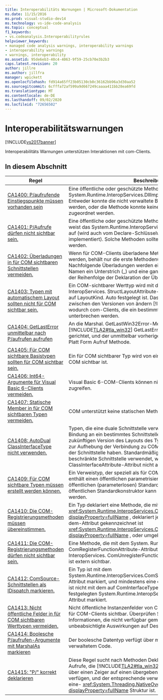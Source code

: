 ```yaml
---
title: Interoperabilitäts Warnungen | Microsoft-Dokumentation
ms.date: 11/15/2016
ms.prod: visual-studio-dev14
ms.technology: vs-ide-code-analysis
ms.topic: conceptual
f1_keywords:
- vs.codeanalysis.Interoperabilityrules
helpviewer_keywords:
- managed code analysis warnings, interoperability warnings
- interoperability warnings
- warnings, interoperability
ms.assetid: 95de6eb3-40c4-4063-9f59-25cb70e3b2b3
caps.latest.revision: 20
author: jillre
ms.author: jillfra
manager: wpickett
ms.openlocfilehash: fd914a65ff23b05130cb0c36162bb96a3d30aa52
ms.sourcegitcommit: 6cfffa72af599a9d667249caaaa411bb28ea69fd
ms.translationtype: MT
ms.contentlocale: de-DE
ms.lasthandoff: 09/02/2020
ms.locfileid: "72656502"
---
```

# <a name="interoperability-warnings"></a>Interoperabilitätswarnungen
[!INCLUDE[vs2017banner](../includes/vs2017banner.md)]

Interoperabilitäts Warnungen unterstützen Interaktionen mit com-Clients.

## <a name="in-this-section"></a>In diesem Abschnitt

|Regel|Beschreibung|
|----------|-----------------|
|[CA1400: P/aufrufende Einstiegspunkte müssen vorhanden sein](../code-quality/ca1400-p-invoke-entry-points-should-exist.md)|Eine öffentliche oder geschützte Methode wird mit dem System.Runtime.InteropServices.DllImportAttribute-Attribut markiert. Entweder konnte die nicht verwaltete Bibliothek nicht gefunden werden, oder die Methode konnte keiner Funktion in der Bibliothek zugeordnet werden.|
|[CA1401: P/Aufrufe dürfen nicht sichtbar sein.](../code-quality/ca1401-p-invokes-should-not-be-visible.md)|Eine öffentliche oder geschützte Methode in einem öffentlichen Typ weist das System.Runtime.InteropServices.DllImportAttribute-Attribut auf (wird auch vom Declare-Schlüsselwort in Visual Basic implementiert). Solche Methoden sollten nicht verfügbar gemacht werden.|
|[CA1402: Überladungen in für COM sichtbaren Schnittstellen vermeiden.](../code-quality/ca1402-avoid-overloads-in-com-visible-interfaces.md)|Wenn für COM-Clients überladene Methoden verfügbar gemacht werden, behält nur die erste Methodenüberladung ihren Namen. Nachfolgende Überladungen werden eindeutig umbenannt, indem dem Namen ein Unterstrich (_) und eine ganze Zahl angefügt werden, die der Reihenfolge der Deklaration der Überladung entspricht.|
|[CA1403: Typen mit automatischem Layout sollten nicht für COM sichtbar sein.](../code-quality/ca1403-auto-layout-types-should-not-be-com-visible.md)|Ein COM-sichtbarer Werttyp wird mit dem System. Runtime. InteropServices. StructLayoutAttribute-Attribut gekennzeichnet, das auf LayoutKind. Auto festgelegt ist. Das Layout dieser Typen kann sich zwischen den Versionen von ändern [!INCLUDE[dnprdnshort](../includes/dnprdnshort-md.md)] , wodurch com-Clients, die ein bestimmtes Layout erwarten, unterbrechen werden.|
|[CA1404: GetLastError unmittelbar nach P/aufrufen aufrufen](../code-quality/ca1404-call-getlasterror-immediately-after-p-invoke.md)|An die Marshal. GetLastWin32Error-Methode oder die entsprechende [!INCLUDE[TLA2#tla_win32](../includes/tla2sharptla-win32-md.md)] GetLastError-Funktion wird ein Aufruf gerichtet, und der unmittelbar vorherige Aufruf erfolgt nicht an eine Platt Form Aufruf Methode.|
|[CA1405: Für COM sichtbare Basistypen sollten für COM sichtbar sein.](../code-quality/ca1405-com-visible-type-base-types-should-be-com-visible.md)|Ein für COM sichtbarer Typ wird von einem Typ abgeleitet, der nicht für COM sichtbar ist.|
|[CA1406: Int64-Argumente für Visual Basic 6-Clients vermeiden.](../code-quality/ca1406-avoid-int64-arguments-for-visual-basic-6-clients.md)|Visual Basic 6-COM-Clients können nicht auf 64-Bit-Ganzzahlen zugreifen.|
|[CA1407: Statische Member in für COM sichtbaren Typen vermeiden.](../code-quality/ca1407-avoid-static-members-in-com-visible-types.md)|COM unterstützt keine statischen Methoden.|
|[CA1408: AutoDual ClassInterfaceType nicht verwenden.](../code-quality/ca1408-do-not-use-autodual-classinterfacetype.md)|Typen, die eine duale Schnittstelle verwenden, ermöglichen Clients die Bindung an ein bestimmtes Schnittstellenlayout. Änderungen an einer zukünftigen Version des Layouts des Typs oder eines Basistyps führen zur Aufhebung der Verbindung zu COM-Clients, die eine Bindung zu der Schnittstelle haben. Standardmäßig wird eine auf Dispatch beschränkte Schnittstelle verwendet, wenn das ClassInterfaceAttribute-Attribut nicht angegeben wird.|
|[CA1409: Für COM sichtbare Typen müssen erstellt werden können.](../code-quality/ca1409-com-visible-types-should-be-creatable.md)|Ein Verweistyp, der speziell als für COM sichtbar gekennzeichnet ist, enthält einen öffentlichen parametrisierten Konstruktor, jedoch keinen öffentlichen (parameterlosen) Standardkonstruktor. Ein Typ ohne einen öffentlichen Standardkonstruktor kann nicht von COM-Clients erstellt werden.|
|[CA1410: Die COM-Registrierungsmethoden müssen übereinstimmen.](../code-quality/ca1410-com-registration-methods-should-be-matched.md)|Ein Typ deklariert eine Methode, die mit dem-Attribut markiert ist <xref:System.Runtime.InteropServices.ComRegisterFunctionAttribute?displayProperty=fullName> , deklariert jedoch keine Methode, die mit dem-Attribut gekennzeichnet ist <xref:System.Runtime.InteropServices.ComUnregisterFunctionAttribute?displayProperty=fullName> , oder umgekehrt.|
|[CA1411: Die COM-Registrierungsmethoden dürfen nicht sichtbar sein.](../code-quality/ca1411-com-registration-methods-should-not-be-visible.md)|Eine Methode, die mit dem System. Runtime. InteropServices. ComRegisterFunctionAttribute-Attribut oder dem System. Runtime. InteropServices. ComUnregisterFunctionAttribute-Attribut markiert ist, ist extern sichtbar.|
|[CA1412: ComSource-Schnittstellen als IDispatch markieren.](../code-quality/ca1412-mark-comsource-interfaces-as-idispatch.md)|Ein Typ ist mit dem System.Runtime.InteropServices.ComSourceInterfacesAttribute-Attribut markiert, und mindestens eine der angegebenen Schnittstellen ist nicht mit dem auf ComInterfaceType.InterfaceIsIDispatch festgelegten System.Runtime.InteropServices.InterfaceTypeAttribute-Attribut markiert.|
|[CA1413: Nicht öffentliche Felder in für COM sichtbaren Werttypen vermeiden.](../code-quality/ca1413-avoid-non-public-fields-in-com-visible-value-types.md)|Nicht öffentliche Instanzenfelder von COM-sichtbaren Werttypen sind für COM-Clients sichtbar. Überprüfen Sie den Inhalt der Felder auf Informationen, die nicht verfügbar gemacht werden sollen oder unbeabsichtigte Auswirkungen auf Design oder Sicherheit haben.|
|[CA1414: Boolesche P/aufrufen-Argumente mit MarshalAs markieren](../code-quality/ca1414-mark-boolean-p-invoke-arguments-with-marshalas.md)|Der boolesche Datentyp verfügt über mehrere Darstellungen in nicht verwaltetem Code.|
|[CA1415: "P/" korrekt deklarieren](../code-quality/ca1415-declare-p-invokes-correctly.md)|Diese Regel sucht nach Methoden Deklarationen für Platt Form Aufrufe, die [!INCLUDE[TLA2#tla_win32](../includes/tla2sharptla-win32-md.md)] auf Funktionen abzielen, die über einen Zeiger auf einen übergebenen Struktur Parameter verfügen, und der entsprechende verwaltete Parameter kein Zeiger auf eine- <xref:System.Threading.NativeOverlapped?displayProperty=fullName> Struktur ist.|
